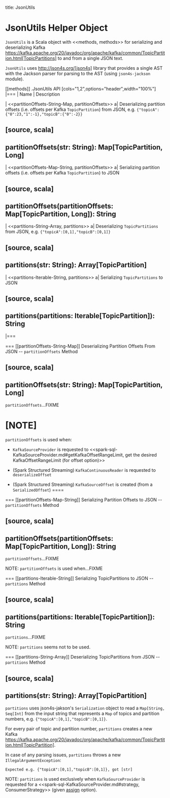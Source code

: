 title: JsonUtils

# JsonUtils Helper Object

`JsonUtils` is a Scala object with <<methods, methods>> for serializing and deserializing Kafka https://kafka.apache.org/20/javadoc/org/apache/kafka/common/TopicPartition.html[TopicPartitions] to and from a single JSON text.

`JsonUtils` uses http://json4s.org/[json4s] library that provides a single AST with the Jackson parser for parsing to the AST (using `json4s-jackson` module).

[[methods]]
.JsonUtils API
[cols="1,2",options="header",width="100%"]
|===
| Name
| Description

| <<partitionOffsets-String-Map, partitionOffsets>>
a| Deserializing partition offsets (i.e. offsets per Kafka `TopicPartition`) from JSON, e.g. `{"topicA":{"0":23,"1":-1},"topicB":{"0":-2}}`

[source, scala]
----
partitionOffsets(str: String): Map[TopicPartition, Long]
----

| <<partitionOffsets-Map-String, partitionOffsets>>
a| Serializing partition offsets (i.e. offsets per Kafka `TopicPartition`) to JSON

[source, scala]
----
partitionOffsets(partitionOffsets: Map[TopicPartition, Long]): String
----

| <<partitions-String-Array, partitions>>
a| Deserializing `TopicPartitions` from JSON, e.g. `{"topicA":[0,1],"topicB":[0,1]}`

[source, scala]
----
partitions(str: String): Array[TopicPartition]
----

| <<partitions-Iterable-String, partitions>>
a| Serializing `TopicPartitions` to JSON

[source, scala]
----
partitions(partitions: Iterable[TopicPartition]): String
----
|===

=== [[partitionOffsets-String-Map]] Deserializing Partition Offsets From JSON -- `partitionOffsets` Method

[source, scala]
----
partitionOffsets(str: String): Map[TopicPartition, Long]
----

`partitionOffsets`...FIXME

[NOTE]
====
`partitionOffsets` is used when:

* `KafkaSourceProvider` is requested to <<spark-sql-KafkaSourceProvider.md#getKafkaOffsetRangeLimit, get the desired KafkaOffsetRangeLimit (for offset option)>>

* (Spark Structured Streaming) `KafkaContinuousReader` is requested to `deserializeOffset`

* (Spark Structured Streaming) `KafkaSourceOffset` is created (from a `SerializedOffset`)
====

=== [[partitionOffsets-Map-String]] Serializing Partition Offsets to JSON -- `partitionOffsets` Method

[source, scala]
----
partitionOffsets(partitionOffsets: Map[TopicPartition, Long]): String
----

`partitionOffsets`...FIXME

NOTE: `partitionOffsets` is used when...FIXME

=== [[partitions-Iterable-String]] Serializing TopicPartitions to JSON -- `partitions` Method

[source, scala]
----
partitions(partitions: Iterable[TopicPartition]): String
----

`partitions`...FIXME

NOTE: `partitions` seems not to be used.

=== [[partitions-String-Array]] Deserializing TopicPartitions from JSON -- `partitions` Method

[source, scala]
----
partitions(str: String): Array[TopicPartition]
----

`partitions` uses json4s-jakson's `Serialization` object to read a `Map[String, Seq[Int]` from the input string that represents a `Map` of topics and partition numbers, e.g. `{"topicA":[0,1],"topicB":[0,1]}`.

For every pair of topic and partition number, `partitions` creates a new Kafka https://kafka.apache.org/20/javadoc/org/apache/kafka/common/TopicPartition.html[TopicPartition].

In case of any parsing issues, `partitions` throws a new `IllegalArgumentException`:

```
Expected e.g. {"topicA":[0,1],"topicB":[0,1]}, got [str]
```

NOTE: `partitions` is used exclusively when `KafkaSourceProvider` is requested for a <<spark-sql-KafkaSourceProvider.md#strategy, ConsumerStrategy>> (given [assign](datasource/kafka/options.md#assign) option).
